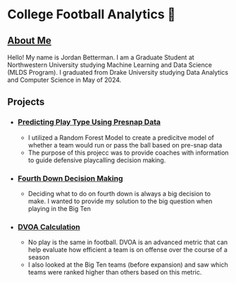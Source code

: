 # College Football Analytics 🏈

## [About Me](https://www.mccormick.northwestern.edu/machine-learning-data-science/people/students/class-of-2025/betterman-jordan.html)
Hello! My name is Jordan Betterman. I am a Graduate Student at Northwestern University studying Machine Learning and Data Science (MLDS Program). I graduated from Drake University studying Data Analytics and Computer Science in May of 2024. 

## Projects
- ### [Predicting Play Type Using Presnap Data](https://github.com/jordan-betterman/football-analytics/tree/main/down_breaks)
    - I utilized a Random Forest Model to create a predicitve model of whether a team would run or pass the ball based on pre-snap data
    - The purpose of this projecc was to provide coaches with information to guide defensive playcalling decision making.
- ### [Fourth Down Decision Making](https://github.com/jordan-betterman/football-analytics/tree/main/fourth-down-decision-making)
    - Deciding what to do on fourth down is always a big decision to make. I wanted to provide my solution to the big question when playing in the Big Ten
- ### [DVOA Calculation](https://github.com/jordan-betterman/football-analytics/tree/main/dvoa)
    - No play is the same in football. DVOA is an advanced metric that can help evaluate how efficient a team is on offense over the course of a season
    - I also looked at the Big Ten teams (before expansion) and saw which teams were ranked higher than others based on this metric. 